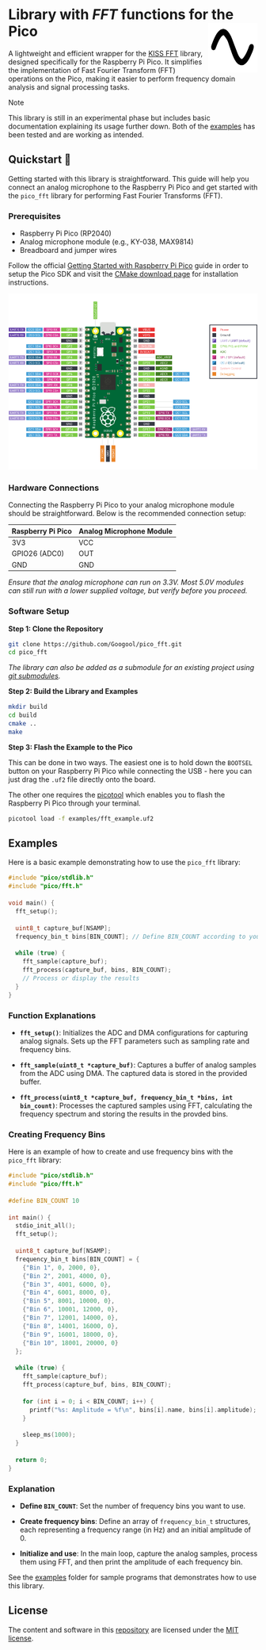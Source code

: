 # Library with *FFT* functions for the Pico <img align="right" width="100" height="100" src="images\icon.svg">

A lightweight and efficient wrapper for the [KISS FFT](https://github.com/mborgerding/kissfft) library, designed specifically for the Raspberry Pi Pico. It simplifies the implementation of Fast Fourier Transform (FFT) operations on the Pico, making it easier to perform frequency domain analysis and signal processing tasks.

> [!NOTE]
> This library is still in an experimental phase but includes basic documentation explaining its usage further down. Both of the [examples](https://github.com/Googool/pico_fft/tree/main/examples) has been tested and are working as intended.

## Quickstart 🚀

Getting started with this library is straightforward. This guide will help you connect an analog microphone to the Raspberry Pi Pico and get started with the `pico_fft` library for performing Fast Fourier Transforms (FFT).

### Prerequisites

- Raspberry Pi Pico (RP2040)
- Analog microphone module (e.g., KY-038, MAX9814)
- Breadboard and jumper wires

Follow the official [Getting Started with Raspberry Pi Pico](https://www.raspberrypi.com/documentation/microcontrollers/c_sdk.html) guide in order to setup the Pico SDK and visit the [CMake download page](https://cmake.org/download/) for installation instructions.

![Raspberry Pi Pico pinout](images/pico-pinout.png)

### Hardware Connections

Connecting the Raspberry Pi Pico to your analog microphone module should be straightforward. Below is the recommended connection setup:

| Raspberry Pi Pico  | Analog Microphone Module |
| ------------------ | ------------- |
| 3V3                | VCC           |
| GPIO26 (ADC0)      | OUT           |
| GND                | GND           |

*Ensure that the analog microphone can run on 3.3V. Most 5.0V modules can still run with a lower supplied voltage, but verify before you proceed.*

### Software Setup

**Step 1: Clone the Repository**
```sh
git clone https://github.com/Googool/pico_fft.git
cd pico_fft
```

*The library can also be added as a submodule for an existing project using [git submodules](https://git-scm.com/book/en/v2/Git-Tools-Submodules).*

**Step 2: Build the Library and Examples**
```sh
mkdir build
cd build
cmake ..
make
```

**Step 3: Flash the Example to the Pico**

This can be done in two ways. The easiest one is to hold down the `BOOTSEL` button on your Raspberry Pi Pico while connecting the USB - here you can just drag the `.uf2` file directly onto the board.

The other one requires the [picotool](https://github.com/raspberrypi/picotool) which enables you to flash the Raspberry Pi Pico through your terminal.

```sh
picotool load -f examples/fft_example.uf2
```

## Examples

Here is a basic example demonstrating how to use the `pico_fft` library:

```c
#include "pico/stdlib.h"
#include "pico/fft.h"

void main() {
  fft_setup();

  uint8_t capture_buf[NSAMP];
  frequency_bin_t bins[BIN_COUNT]; // Define BIN_COUNT according to your requirements

  while (true) {
    fft_sample(capture_buf);
    fft_process(capture_buf, bins, BIN_COUNT);
    // Process or display the results
  }
}
```

### Function Explanations

- **`fft_setup()`**: Initializes the ADC and DMA configurations for capturing analog signals. Sets up the FFT parameters such as sampling rate and frequency bins.

- **`fft_sample(uint8_t *capture_buf)`**: Captures a buffer of analog samples from the ADC using DMA. The captured data is stored in the provided buffer.

- **`fft_process(uint8_t *capture_buf, frequency_bin_t *bins, int bin_count)`**: Processes the captured samples using FFT, calculating the frequency spectrum and storing the results in the provded bins.

### Creating Frequency Bins

Here is an example of how to create and use frequency bins with the `pico_fft` library:

```c
#include "pico/stdlib.h"
#include "pico/fft.h"

#define BIN_COUNT 10

int main() {
  stdio_init_all();
  fft_setup();

  uint8_t capture_buf[NSAMP];
  frequency_bin_t bins[BIN_COUNT] = {
    {"Bin 1", 0, 2000, 0},
    {"Bin 2", 2001, 4000, 0},
    {"Bin 3", 4001, 6000, 0},
    {"Bin 4", 6001, 8000, 0},
    {"Bin 5", 8001, 10000, 0},
    {"Bin 6", 10001, 12000, 0},
    {"Bin 7", 12001, 14000, 0},
    {"Bin 8", 14001, 16000, 0},
    {"Bin 9", 16001, 18000, 0},
    {"Bin 10", 18001, 20000, 0}
  };

  while (true) {
    fft_sample(capture_buf);
    fft_process(capture_buf, bins, BIN_COUNT);

    for (int i = 0; i < BIN_COUNT; i++) {
      printf("%s: Amplitude = %f\n", bins[i].name, bins[i].amplitude);
    }

    sleep_ms(1000);
  }

  return 0;
}
```

### Explanation

- **Define `BIN_COUNT`**: Set the number of frequency bins you want to use.

- **Create frequency bins**: Define an array of `frequency_bin_t` structures, each representing a frequency range (in Hz) and an initial amplitude of 0.

- **Initialize and use**: In the main loop, capture the analog samples, process them using FFT, and then print the amplitude of each frequency bin.

See the [examples](https://github.com/Googool/pico_fft/tree/main/examples) folder for sample programs that demonstrates how to use this library.

## License

The content and software in this [repository](https://github.com/Googool/pico_fft) are licensed under the [MIT license](https://mit-license.org/).
